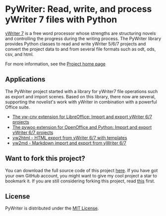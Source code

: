 # PyWriter: Read, write, and process yWriter 7 files with Python

[yWriter 7](http://www.spacejock.com/yWriter7.html) is a free word processor whose strengths are structuring novels and controlling the progress during the writing process. The PyWriter library provides Python classes to read and write yWriter 5/6/7 projects and convert the project data to and from several file formats such as odt, ods, csv, and html.

For more information, see the [Project home page](https://peter88213.github.io/PyWriter/)

## Applications

The PyWriter project started with a library for yWriter7 file operations such as export and import scenes. Based on this library, there now are several, supporting the novelist's work with yWriter in combination with a powerful Office suite. 

* [The yw-cnv extension for LibreOffice: Import and export yWriter 6/7 projects](https://peter88213.github.io/yw-cnv)
* [The pywoo extension for OpenOffice and Python: Import and export yWriter 6/7 projects](https://peter88213.github.io/pywoo)
* [yw2html - HTML export from yWriter 6/7 with templates](https://peter88213.github.io/yw2html)
* [yw2md - Markdown import and export from yWriter 6/7](https://peter88213.github.io/yw2md)
    

## Want to fork this project?

You can download the full source code of this project [here](https://github.com/peter88213/PyWriter/releases/latest). If you have got your own GitHub account, you might want to give my cool project a star to bookmark it. If you are still considering forking this project, read [this](https://ericgreer.info/post/judging-the-stupidity-of-github-projects/) first.


## License

PyWriter is distributed under the [MIT License](http://www.opensource.org/licenses/mit-license.php).